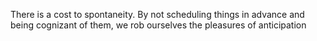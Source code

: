 
There is a cost to spontaneity. By not scheduling things in advance and being cognizant of them, we rob ourselves the pleasures of anticipation 
